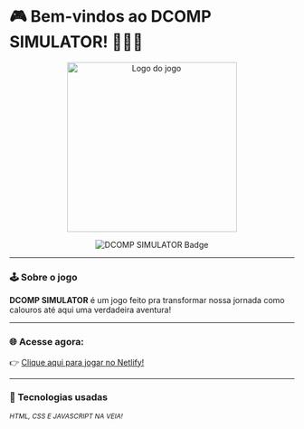 # 🎮 Bem-vindos ao **DCOMP SIMULATOR**! 🧑‍💻✨

<p align="center">
  <img title="Logo DCOMP Simulator" alt="Logo do jogo" src="https://i.pinimg.com/1200x/42/08/2c/42082ce0a2357aebe04fa29a65eea10e.jpg" width="300"/>
</p>

<p align="center">
  <img src="https://img.shields.io/badge/DCOMP%20SIMULATOR-%236C3BAA?style=for-the-badge&logo=github&logoColor=white" alt="DCOMP SIMULATOR Badge">
</p>

---

### 🕹️ Sobre o jogo

**DCOMP SIMULATOR** é um jogo feito pra transformar nossa jornada como calouros até aqui uma verdadeira aventura!


---

### 🌐 Acesse agora:

👉 [Clique aqui para jogar no Netlify!](https://dcompsimulator.netlify.app/)

---

### 🚀 Tecnologias usadas

<sub>*HTML, CSS E JAVASCRIPT NA VEIA!*</sub>

